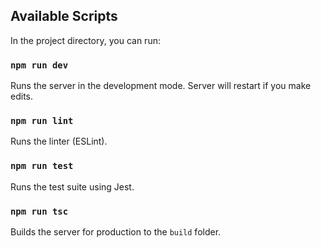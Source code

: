 ## Available Scripts

In the project directory, you can run:

### `npm run dev`

Runs the server in the development mode. Server will restart if you make edits.

### `npm run lint`

Runs the linter (ESLint).

### `npm run test`

Runs the test suite using Jest.

### `npm run tsc`

Builds the server for production to the `build` folder.